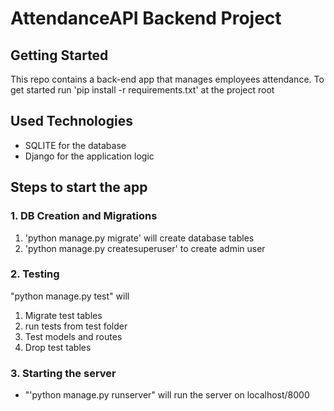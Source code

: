 # AttendanceAPI Backend Project

## Getting Started

This repo contains a back-end app that manages employees attendance.
To get started run 'pip install -r requirements.txt' at the project root



## Used Technologies
- SQLITE for the database
- Django for the application logic

## Steps to start the app

### 1.  DB Creation and Migrations
1. 'python manage.py migrate' will create database tables
2. 'python manage.py createsuperuser' to create admin user

### 2. Testing

"python manage.py test" will
1. Migrate test tables
2. run tests from test folder
3. Test models and routes
4. Drop test tables

### 3. Starting the server

- "'python manage.py runserver" will run the server on localhost/8000


